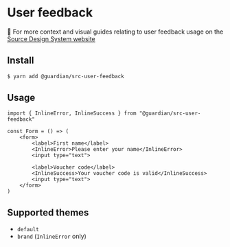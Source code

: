 # User feedback

📣 For more context and visual guides relating to user feedback usage on the [Source Design System website](https://www.theguardian.design/2a1e5182b/p/108ed3--user-feedback/b/3803b4)

## Install

```sh
$ yarn add @guardian/src-user-feedback
```

## Usage

```tsx
import { InlineError, InlineSuccess } from "@guardian/src-user-feedback"

const Form = () => (
    <form>
        <label>First name</label>
        <InlineError>Please enter your name</InlineError>
        <input type="text">

        <label>Voucher code</label>
        <InlineSuccess>Your voucher code is valid</InlineSuccess>
        <input type="text">
    </form>
)
```

## Supported themes

-   `default`
-   `brand` (`InlineError` only)
